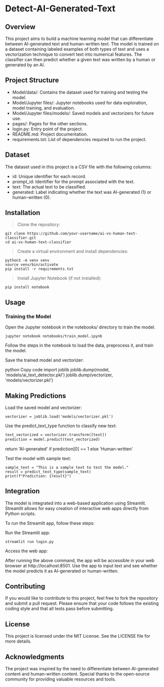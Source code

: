 # Detect-AI-Generated-Text

## Overview

This project aims to build a machine learning model that can differentiate between AI-generated text and human-written text. The model is trained on a dataset containing labeled examples of both types of text and uses a vectorization technique to convert text into numerical features. The classifier can then predict whether a given text was written by a human or generated by an AI.

## Project Structure

- Model/data/: Contains the dataset used for training and testing the model.
- Model/Jupyter files/: Jupyter notebooks used for data exploration, model training, and evaluation.
- Model/Jupyter files/models/: Saved models and vectorizers for future use.
- pages/: Pages for the other sections.
- login.py: Entry point of the project.
- README.md: Project documentation.
- requirements.txt: List of dependencies required to run the project.

## Dataset

The dataset used in this project is a CSV file with the following columns:

- id: Unique identifier for each record.
- prompt_id: Identifier for the prompt associated with the text.
- text: The actual text to be classified.
- generated: Label indicating whether the text was AI-generated (1) or human-written (0).

## Installation

> Clone the repository:

```
git clone https://github.com/your-username/ai-vs-human-text-classifier.git
cd ai-vs-human-text-classifier
```

> Create a virtual environment and install dependencies:

```
python3 -m venv venv
source venv/bin/activate
pip install -r requirements.txt
```

> Install Jupyter Notebook (if not installed):

```
pip install notebook
```

## Usage

### Training the Model

Open the Jupyter notebook in the notebooks/ directory to train the model.

```
jupyter notebook notebooks/train_model.ipynb
```

Follow the steps in the notebook to load the data, preprocess it, and train the model.

Save the trained model and vectorizer:

python
Copy code
import joblib
joblib.dump(model, 'models/ai_text_detector.pkl')
joblib.dump(vectorizer, 'models/vectorizer.pkl')

## Making Predictions

Load the saved model and vectorizer:

```model = joblib.load('models/ai_text_detector.pkl')
vectorizer = joblib.load('models/vectorizer.pkl')
```

Use the predict_text_type function to classify new text:

```def predict_text_type(text):
text_vectorized = vectorizer.transform([text])
prediction = model.predict(text_vectorized)
```

return 'AI-generated' if prediction[0] == 1 else 'Human-written'

Test the model with sample text:

```
sample_text = "This is a sample text to test the model."
result = predict_text_type(sample_text)
print(f"Prediction: {result}")
```

## Integration

The model is integrated into a web-based application using Streamlit. Streamlit allows for easy creation of interactive web apps directly from Python scripts.

To run the Streamlit app, follow these steps:

Run the Streamlit app:

```
streamlit run login.py
```

Access the web app:

After running the above command, the app will be accessible in your web browser at http://localhost:8501.
Use the app to input text and see whether the model predicts it as AI-generated or human-written.

## Contributing

If you would like to contribute to this project, feel free to fork the repository and submit a pull request. Please ensure that your code follows the existing coding style and that all tests pass before submitting.

## License

This project is licensed under the MIT License. See the LICENSE file for more details.

## Acknowledgments

The project was inspired by the need to differentiate between AI-generated content and human-written content.
Special thanks to the open-source community for providing valuable resources and tools.
